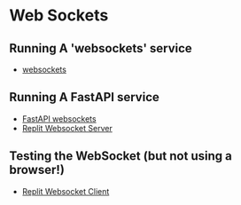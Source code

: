 # Web Sockets

## Running A 'websockets' service
- [websockets](https://websockets.readthedocs.io/en/stable/)

## Running A FastAPI service
- [FastAPI websockets](https://fastapi.tiangolo.com/advanced/websockets/)
- [Replit Websocket Server](https://replit.com/@grimtalon/Python-WebSockets)

## Testing the WebSocket (but not using a browser!)
- [Replit Websocket Client](https://replit.com/@grimtalon/WebsocketClient)
